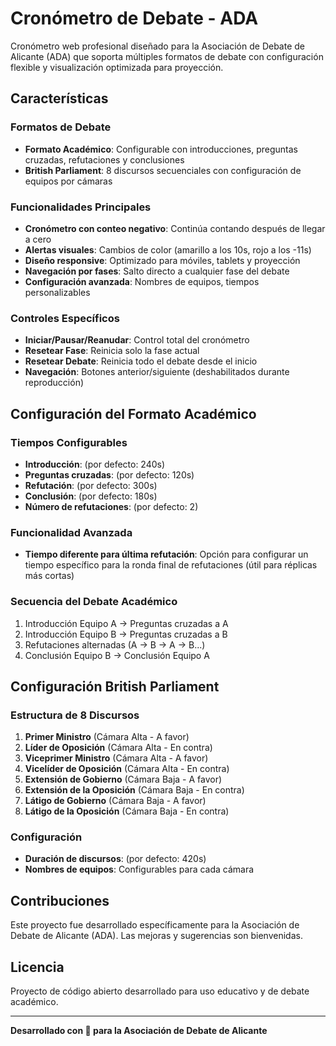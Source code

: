 # Cronómetro de Debate - ADA

Cronómetro web profesional diseñado para la Asociación de Debate de Alicante (ADA) que soporta múltiples formatos de debate con configuración flexible y visualización optimizada para proyección.

## Características

### Formatos de Debate
- **Formato Académico**: Configurable con introducciones, preguntas cruzadas, refutaciones y conclusiones
- **British Parliament**: 8 discursos secuenciales con configuración de equipos por cámaras

### Funcionalidades Principales
- **Cronómetro con conteo negativo**: Continúa contando después de llegar a cero
- **Alertas visuales**: Cambios de color (amarillo a los 10s, rojo a los -11s)
- **Diseño responsive**: Optimizado para móviles, tablets y proyección
- **Navegación por fases**: Salto directo a cualquier fase del debate
- **Configuración avanzada**: Nombres de equipos, tiempos personalizables

### Controles Específicos
- **Iniciar/Pausar/Reanudar**: Control total del cronómetro
- **Resetear Fase**: Reinicia solo la fase actual
- **Resetear Debate**: Reinicia todo el debate desde el inicio
- **Navegación**: Botones anterior/siguiente (deshabilitados durante reproducción)

## Configuración del Formato Académico

### Tiempos Configurables
- **Introducción**: (por defecto: 240s)
- **Preguntas cruzadas**: (por defecto: 120s)
- **Refutación**: (por defecto: 300s)
- **Conclusión**: (por defecto: 180s)
- **Número de refutaciones**: (por defecto: 2)

### Funcionalidad Avanzada
- **Tiempo diferente para última refutación**: Opción para configurar un tiempo específico para la ronda final de refutaciones (útil para réplicas más cortas)

### Secuencia del Debate Académico
1. Introducción Equipo A → Preguntas cruzadas a A
2. Introducción Equipo B → Preguntas cruzadas a B
3. Refutaciones alternadas (A → B → A → B...)
4. Conclusión Equipo B → Conclusión Equipo A

## Configuración British Parliament

### Estructura de 8 Discursos
1. **Primer Ministro** (Cámara Alta - A favor)
2. **Líder de Oposición** (Cámara Alta - En contra)
3. **Viceprimer Ministro** (Cámara Alta - A favor)
4. **Vicelíder de Oposición** (Cámara Alta - En contra)
5. **Extensión de Gobierno** (Cámara Baja - A favor)
6. **Extensión de la Oposición** (Cámara Baja - En contra)
7. **Látigo de Gobierno** (Cámara Baja - A favor)
8. **Látigo de la Oposición** (Cámara Baja - En contra)

### Configuración
- **Duración de discursos**: (por defecto: 420s)
- **Nombres de equipos**: Configurables para cada cámara

## Contribuciones

Este proyecto fue desarrollado específicamente para la Asociación de Debate de Alicante (ADA). Las mejoras y sugerencias son bienvenidas.

## Licencia

Proyecto de código abierto desarrollado para uso educativo y de debate académico.

---

**Desarrollado con 💜 para la Asociación de Debate de Alicante**
